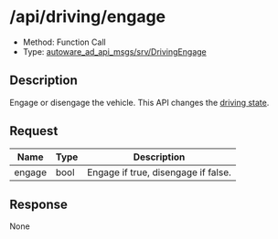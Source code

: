 # /api/driving/engage

- Method: Function Call
- Type: [autoware_ad_api_msgs/srv/DrivingEngage](../type/autoware_ad_api_msgs/srv/driving_engage.md)

## Description

Engage or disengage the vehicle. This API changes the [driving state](../data/driving-state.md).

## Request

| Name   | Type | Description                         |
| ------ | ---- | ----------------------------------- |
| engage | bool | Engage if true, disengage if false. |

## Response

None
